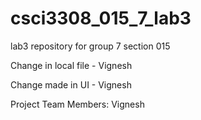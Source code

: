 # csci3308_015_7_lab3
lab3 repository for group 7 section 015


Change in local file - Vignesh

Change made in UI - Vignesh

Project Team Members: Vignesh
